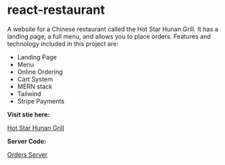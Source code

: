 # react-restaurant

A website for a Chinese restaurant called the Hot Star Hunan Grill. It has a landing page, a full menu, and allows you to place orders.
Features and technology included in this project are:

- Landing Page
- Menu
- Online Ordering
- Cart System
- MERN stack
- Tailwind
- Stripe Payments

**Visit stie here:** 

[Hot Star Hunan Grill](hot-star-hunan-grill.netlify.app)


**Server Code:**

[Orders Server](https://github.com/jonespinoza111/orders-server)
